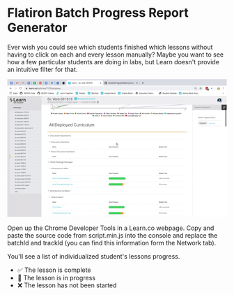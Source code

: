 # Flatiron Batch Progress Report Generator

Ever wish you could see which students finished which lessons without having to click on each and every lesson manually? Maybe you want to see how a few particular students are doing in labs, but Learn doesn't provide an intuitive filter for that.

![Demo](./demo.gif)

Open up the Chrome Developer Tools in a Learn.co webpage. Copy and paste the source code from script.min.js into the console and replace the batchId and trackId (you can find this information form the Network tab).

You'll see a list of individualized student's lessons progress.
* ✅ The lesson is complete
* 💪 The lesson is in progress
* ❌ The lesson has not been started
